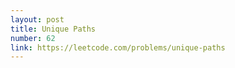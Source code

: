 ```yaml
---
layout: post
title: Unique Paths
number: 62
link: https://leetcode.com/problems/unique-paths
---
```

